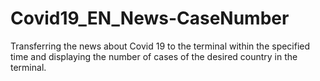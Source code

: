 # Covid19_EN_News-CaseNumber
Transferring the news about Covid 19 to the terminal within the specified time and displaying the number of cases of the desired country in the terminal.
